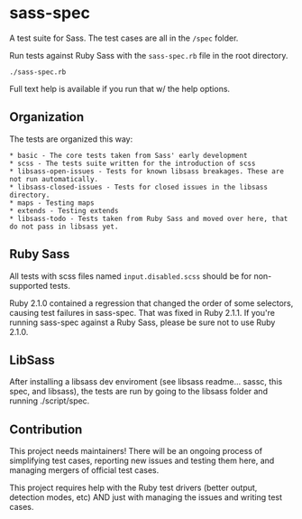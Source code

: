 sass-spec
=========

A test suite for Sass. The test cases are all in the `/spec` folder.

Run tests against Ruby Sass with the `sass-spec.rb` file in the root directory.

    ./sass-spec.rb 

Full text help is available if you run that w/ the help options.

## Organization

The tests are organized this way:

	* basic - The core tests taken from Sass' early development
	* scss - The tests suite written for the introduction of scss
	* libsass-open-issues - Tests for known libsass breakages. These are not run automatically.
	* libsass-closed-issues - Tests for closed issues in the libsass directory.
 	* maps - Testing maps
	* extends - Testing extends
	* libsass-todo - Tests taken from Ruby Sass and moved over here, that do not pass in libsass yet.

## Ruby Sass

All tests with scss files named `input.disabled.scss` should be for non-supported tests.

Ruby 2.1.0 contained a regression that changed the order of some selectors, causing test failures in sass-spec. That was fixed in Ruby 2.1.1. If you're running sass-spec against a Ruby Sass, please be sure not to use Ruby 2.1.0.

## LibSass

After installing a libsass dev enviroment (see libsass readme... sassc, this spec, and libsass), the tests are run by going
to the libsass folder and running ./script/spec.

## Contribution

This project needs maintainers! There will be an ongoing process of simplifying test cases, reporting new issues and testing them here, and managing mergers of official test cases.

This project requires help with the Ruby test drivers (better output, detection modes, etc) AND just with managing the issues and writing test cases.
